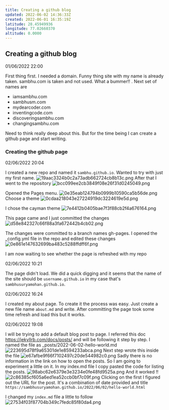 ```yaml
---
title: Creating a github blog
updated: 2022-06-02 14:36:33Z
created: 2022-06-01 16:35:19Z
latitude: 28.45949936
longitude: 77.02660370
altitude: 0.0000
---
```


## Creating a github blog
01/06/2022 22:00

First thing first. I needed a domain. Funny thing site with my name is already taken. sambhu.com is taken and not used. What a bummer!! . Next set of names are 
- iamsambhu.com
- sambhusm.com
- mydearcoder.com
- inventingcode.com
- discoveringsambhu.com
- changingsambhu.com

Need to think really deep about this. But for the time being I can create a github page and start writing. 

### Creating the github page
02/06/2022 20:04

I created a new repo and named it `sambhu.github.io`. Wanted to try with just my first name.
![19aac3324b0c2a73adb662724cb8b13c.png](/assets/19aac3324b0c2a73adb662724cb8b13c.png)
After that I went to the repository 
![bcc099ee2cb3849f08e26f31d0245049.png](/assets/bcc099ee2cb3849f08e26f31d0245049.png)

Opened the Pages menu. 
![0e35eab124794b0999b10590ca5b56de.png](/assets/0e35eab124794b0999b10590ca5b56de.png)
Choose a theme 
![0cdaa218043e27224919dc3224619e5d.png](/assets/0cdaa218043e27224919dc3224619e5d.png)

I chose the cayman theme
![7e4412b0405bae7f3f88cb2f4a676164.png](/assets/7e4412b0405bae7f3f88cb2f4a676164.png)

This page came and I just committed the changes 
![d58e842327c66f88a3fa672442b4cb02.png](/assets/d58e842327c66f88a3fa672442b4cb02.png)

The changes were committed to a branch names gh-pages. I opened the \_config.yml file in the repo and edited these changes 
![0e861e147632699ba483c5288ffdff6f.png](/assets/0e861e147632699ba483c5288ffdff6f.png)

I am now waiting to see whether the page is refreshed with my repo

02/06/2022 10:21

The page didn't load. We did a quick digging and it seems that the name of the site should be `username.github.io` in my case that's `sambhusuryamohan.github.io`. 

02/06/2022 16:24

I created my about page. To create it the process was easy. Just create a new file name `about.md` and write. After committing the page took some time refresh and load this but it works. 

02/06/2022 19:08

I will be trying to add a default blog post to page. I referred this doc https://jekyllrb.com/docs/posts/ and will be following it step by step. 
I named the file as \_posts/2022-06-02-hello-world.md
![223695d78f9a65301de1e8594233abca.png](/assets/223695d78f9a65301de1e8594233abca.png)
Next step wrote this inside the file 
![e67afbe9f66f7102497c20de544982c0.png](/assets/e67afbe9f66f7102497c20de544982c0.png)
Sadly there is no information in the link on how to open the posts. So I am going to experiment a little on it. In my index.md file I copy pasted the code for listing the posts. ![98abc62e6379e3e3234e0fe48fd9525a.png](/assets/98abc62e6379e3e3234e0fe48fd9525a.png)
And it worked !! ![2c86385cf605a6ed1ea52ccb0bf7c09f.png](/assets/2c86385cf605a6ed1ea52ccb0bf7c09f.png)
Clicking on the first I figured out the URL for the post. It's a combination of date provided and title `https://sambhusuryamohan.github.io/2022/06/02/hello-world.html`

I changed my `index.md` file a little to follow
![27534f03f87704b349c7fedc85f80da4.png](/assets/27534f03f87704b349c7fedc85f80da4.png)
